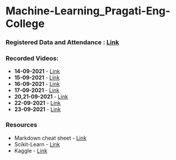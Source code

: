 # Machine-Learning_Pragati-Eng-College

### Registered Data and Attendance : [Link](https://docs.google.com/spreadsheets/d/1Du6YI2DZT9P1hOqgJUfcJ0ZYim3hB0AxdGazw_TLjkU/edit?usp=sharing)

### Recorded Videos:
* **14-09-2021** - [Link](https://transcripts.gotomeeting.com/#/s/fc72b7d6d1fee5b5ccc1988efc7ea08724c6f1a7a6c5ae40343be04f4f89236b)
* **15-09-2021** - [Link](https://transcripts.gotomeeting.com/#/s/93aa2c7fb99925867da420b0c72f66c587e6115509369d89d610653392245fde)
* **16-09-2021** - [Link](https://transcripts.gotomeeting.com/#/s/60fe192bc2983dc91a8358a6bd09c2326481d3fd1e6ace72605550722ef49cfa)
* **17-09-2021** - [Link](https://transcripts.gotomeeting.com/#/s/abb19db2284a46d34a292239aea8eac91778217b98320f1a41f93a3c2708def4)
* **20,21-09-2021** - [Link](https://transcripts.gotomeeting.com/#/s/261d5413bb112286fd730c89f25686e404e37a4de8c7f00642647f3a399416e0)
* **22-09-2021** - [Link](https://transcripts.gotomeeting.com/#/s/dcdcfc3c96fa4092a0121210fc1e3bb477e68abb88027c584eb9304577883627)
* **23-09-2021** - [Link](https://transcripts.gotomeeting.com/#/s/60f5e20d1557e7426cbb5925ee64c64f257e70c6f5db9b58232ef4a8bfb2e8f4)

### Resources
* Markdown cheat sheet - [Link](https://www.markdownguide.org/cheat-sheet/)
* Scikit-Learn - [Link](https://scikit-learn.org/stable/)
* Kaggle - [Link](https://www.kaggle.com/)
